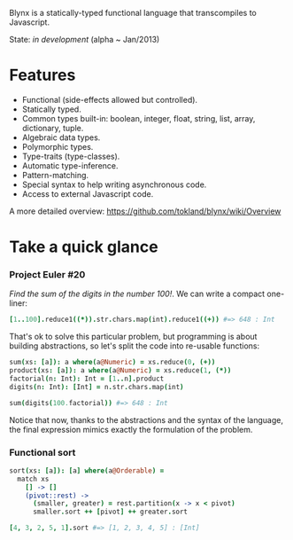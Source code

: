 Blynx is a statically-typed functional language that transcompiles to Javascript. 

State: _in development_ (alpha ~ Jan/2013)

# Features

  * Functional (side-effects allowed but controlled).
  * Statically typed.
  * Common types built-in: boolean, integer, float, string, list, array, dictionary, tuple.
  * Algebraic data types.
  * Polymorphic types.
  * Type-traits (type-classes).
  * Automatic type-inference.
  * Pattern-matching.
  * Special syntax to help writing asynchronous code.
  * Access to external Javascript code. 

A more detailed overview: https://github.com/tokland/blynx/wiki/Overview

# Take a quick glance

### Project Euler #20 

_Find the sum of the digits in the number 100!_. We can write a compact one-liner:

```coffeescript
[1..100].reduce1((*)).str.chars.map(int).reduce1((+)) #=> 648 : Int
```

That's ok to solve this particular problem, but programming is about building abstractions, so let's split the code into re-usable functions:

```coffeescript
sum(xs: [a]): a where(a@Numeric) = xs.reduce(0, (+))
product(xs: [a]): a where(a@Numeric) = xs.reduce(1, (*))
factorial(n: Int): Int = [1..n].product
digits(n: Int): [Int] = n.str.chars.map(int)

sum(digits(100.factorial)) #=> 648 : Int
```

Notice that now, thanks to the abstractions and the syntax of the language, the final expression mimics exactly the formulation of the problem.

### Functional sort

```coffeescript
sort(xs: [a]): [a] where(a@Orderable) = 
  match xs
    [] -> []
    (pivot::rest) ->
      (smaller, greater) = rest.partition(x -> x < pivot)
      smaller.sort ++ [pivot] ++ greater.sort

[4, 3, 2, 5, 1].sort #=> [1, 2, 3, 4, 5] : [Int]
```
